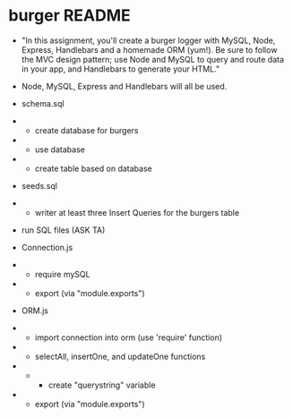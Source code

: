 # burger README

* "In this assignment, you'll create a burger logger with MySQL, Node, Express, Handlebars and a homemade ORM (yum!). Be sure to follow the MVC design pattern; use Node and MySQL to query and route data in your app, and Handlebars to generate your HTML."

* Node, MySQL, Express and Handlebars will all be used.

* schema.sql

* * create database for burgers
* * use database
* * create table based on database

* seeds.sql

* * writer at least three Insert Queries for the burgers table

* run SQL files (ASK TA)

* Connection.js

* * require mySQL
* * export (via "module.exports")

* ORM.js

* * import connection into orm (use 'require' function)
* * selectAll, insertOne, and updateOne functions
* * * create "querystring" variable
* * export (via "module.exports")